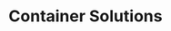 ---
blog: https://container-solutions.com/blog
git: https://github.com/ContainerSolutions
linkedin: https://linkedin.com/company/container-solutions
logohandle: container-solutions
sort: container-solutions
title: Container Solutions
twitter: https://x.com/containersoluti
website: https://container-solutions.com/
---